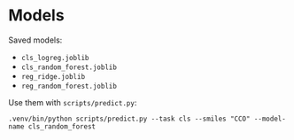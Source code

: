 # Models

Saved models:
- `cls_logreg.joblib`
- `cls_random_forest.joblib`
- `reg_ridge.joblib`
- `reg_random_forest.joblib`

Use them with `scripts/predict.py`:
```
.venv/bin/python scripts/predict.py --task cls --smiles "CCO" --model-name cls_random_forest
```
